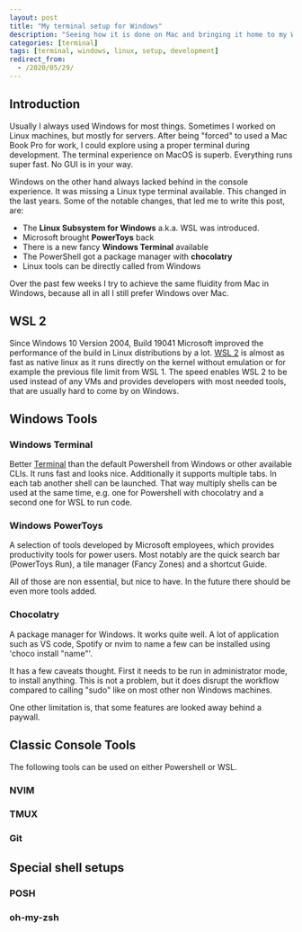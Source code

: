 ```yaml
---
layout: post
title: "My terminal setup for Windows"
description: "Seeing how it is done on Mac and bringing it home to my Windows machine"
categories: [terminal]
tags: [terminal, windows, linux, setup, development]
redirect_from:
  - /2020/05/29/
---
```


## Introduction

Usually I always used Windows for most things. Sometimes I worked on Linux machines, but mostly for servers. After being "forced" to used a Mac Book Pro for work, I could explore using a proper terminal during development. The terminal experience on MacOS is superb. Everything runs super fast. No GUI is in your way.

Windows on the other hand always lacked behind in the console experience. It was missing a Linux type terminal available. This changed in the last years. Some of the notable changes, that led me to write this post, are:

- The **Linux Subsystem for Windows** a.k.a. WSL was introduced.
- Microsoft brought **PowerToys** back
- There is a new fancy **Windows Terminal** available
- The PowerShell got a package manager with **chocolatry**
- Linux tools can be directly called from Windows

Over the past few weeks I try to achieve the same fluidity from Mac in Windows, because all in all I still prefer Windows over Mac.

## WSL 2

Since Windows 10 Version 2004, Build 19041 Microsoft improved the performance of the build in Linux distributions by a lot. [WSL 2](https://docs.microsoft.com/de-de/windows/wsl/wsl2-index) is almost as fast as native linux as it runs directly on the kernel without emulation or for example the previous file limit from WSL 1. The speed enables WSL 2 to be used instead of any VMs and provides developers with most needed tools, that are usually hard to come by on Windows.

## Windows Tools

### Windows Terminal

Better [Terminal](https://github.com/microsoft/terminal) than the default Powershell from Windows or other available CLIs. It runs fast and looks nice. Additionally it supports multiple tabs. In each tab another shell can be launched. That way multiply shells can be used at the same time, e.g. one for Powershell with chocolatry and a second one for WSL to run code.

### Windows PowerToys

A selection of tools developed by Microsoft employees, which provides productivity tools for power users. Most notably are the quick search bar (PowerToys Run), a tile manager (Fancy Zones) and a shortcut Guide.

All of those are non essential, but nice to have. In the future there should be even more tools added.

### Chocolatry

A package manager for Windows. It works quite well. A lot of application such as VS code, Spotify or nvim to name a few can be installed using 'choco install "name"'.

It has a few caveats thought. First it needs to be run in administrator mode, to install anything. This is not a problem, but it does disrupt the workflow compared to calling "sudo" like on most other non Windows machines.

One other limitation is, that some features are looked away behind a paywall.

## Classic Console Tools

The following tools can be used on either Powershell or WSL.

### NVIM

### TMUX

### Git

## Special shell setups

### POSH

### oh-my-zsh
